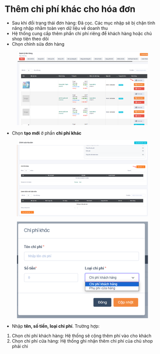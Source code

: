 # Thêm chi phí khác cho hóa đơn

* Sau khi đổi trạng thái đơn hàng: Đã cọc. Các mục nhập sẽ bị chặn tính năng nhập nhằm toàn vẹn dữ liệu về doanh thu
* Hệ thống cung cấp thêm phần chi phí riêng để khách hàng hoặc chủ shop tiện theo dõi
* Chọn chỉnh sửa đơn hàng

<figure><img src="../../.gitbook/assets/image.png" alt=""><figcaption></figcaption></figure>

* Chọn **tạo mới** ở phần **chi phí khác**

<figure><img src="../../.gitbook/assets/image (2).png" alt=""><figcaption></figcaption></figure>

<figure><img src="../../.gitbook/assets/image (3).png" alt=""><figcaption></figcaption></figure>

* Nhập **tên, số tiền, loại chi phí**. Trường hợp:

1. Chọn chi phí khách hàng: Hệ thống sẽ cộng thêm phí vào cho khách&#x20;
2. Chọn chi phí cửa hàng: Hệ thống ghi nhận thêm chi phí của chủ shop phải chi
